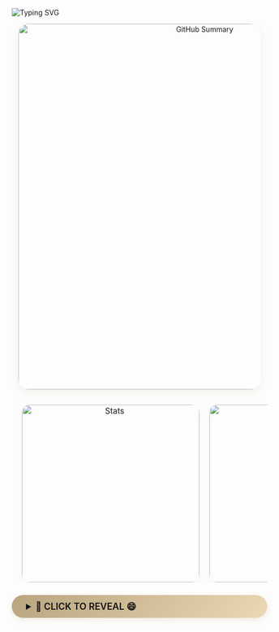 ![Typing SVG](https://readme-typing-svg.herokuapp.com?color=%23B8A47E&bg=%23121212&center=true&vCenter=true&width=900&lines=Hi+there+👋,+I+am+Zhongwei+Chen.;🎉+Welcome+to+My+Github!;🤖+I'm+interested+in+Multi-modal+and+Cross-view+learning!;💬+Feel+free+to+ask+me+any+questions!)

<!-- 🧠 GitHub Summary 卡片（宽度调至 720px） -->
<div align="center" style="margin-bottom: 30px;">
  <img src="https://github-profile-summary-cards.vercel.app/api/cards/profile-details?username=ISChenawei&theme=github_dark&text_color=B8A47E" 
       alt="GitHub Summary"
       style="border-radius: 20px; box-shadow: 0 6px 16px rgba(184,164,126,0.15); width: 720px; max-width: 95%;" />
</div>

<!-- 📊 Stats + Productive Time 卡片并排 -->
<table align="center" style="
  border-collapse: separate;
  border-spacing: 20px 0;
  border: none;
  margin: 0 auto;
">
  <tr style="border: none;">
    <td align="center" style="padding: 0; border: none;">
      <img src="https://github-profile-summary-cards.vercel.app/api/cards/stats?username=ISChenawei&theme=github_dark&text_color=B8A47E" 
           alt="Stats"
           style="border-radius: 16px; box-shadow: 0 4px 12px rgba(184,164,126,0.12); width: 350px;" />
    </td>
    <td align="center" style="padding: 0; border: none;">
      <img src="https://github-profile-summary-cards.vercel.app/api/cards/productive-time?username=ISChenawei&theme=github_dark&text_color=B8A47E" 
           alt="Productive Time"
           style="border-radius: 16px; box-shadow: 0 4px 12px rgba(184,164,126,0.12); width: 350px;" />
    </td>
  </tr>
</table>




  <!-- 🐱 金色惊喜按钮 -->
  <details>
    <summary style="background: linear-gradient(135deg, #B8A47E, #EBD9B4);
                    color: #121212;
                    padding: 12px 28px;
                    border-radius: 30px;
                    cursor: pointer;
                    font-size: 18px;
                    font-weight: 600;
                    box-shadow: 0 4px 12px rgba(184,164,126,0.2);
                    transition: all 0.3s ease;
                    margin: 25px 0;">
      🚀 CLICK TO REVEAL 😄
    </summary>
    <div style="margin-top: 20px;">
      <div style="background: #F9F9F9; border-radius: 18px; padding: 25px; box-shadow: 0 6px 20px rgba(184,164,126,0.12);">
        <img src="https://github.com/ISChenawei/ISChenawei/blob/master/cat.gif" 
             alt="Coding Cat" 
             style="border-radius: 15px; 
                    box-shadow: 0 6px 12px rgba(184,164,126,0.1);
                    border: 2px solid rgba(184,164,126,0.15);
                    width: 350px;" />
      </div>
    </div>
  </details>
</div>






